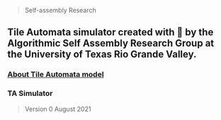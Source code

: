 > Self-assembly Research

## Tile Automata simulator created with 💙 by the Algorithmic Self Assembly Research Group at the University of Texas Rio Grande Valley.


### [About Tile Automata model](http://self-assembly.net/wiki/index.php?title=Tile_Automata)




### TA Simulator 

> Version 0
> August 2021
> 


